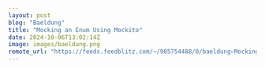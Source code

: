 ```yaml
---
layout: post
blog: "Baeldung"
title: "Mocking an Enum Using Mockito"
date: 2024-10-06T13:02:14Z
image: images/baeldung.png
remote_url: "https://feeds.feedblitz.com/~/905754488/0/baeldung~Mocking-an-Enum-Using-Mockito"
---
```

